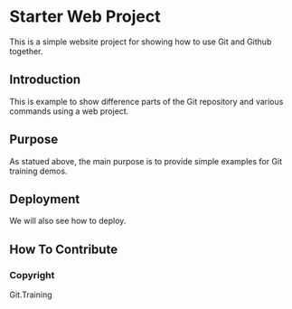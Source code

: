 # Starter Web Project

This is a simple website project for
showing how to use Git and Github together.

## Introduction

This is example to show difference parts of the Git repository and various commands using a web project.

## Purpose

As statued above, the main purpose is to provide simple examples for Git training demos.

## Deployment

We will also see how to deploy.

## How To Contribute

### Copyright
Git.Training